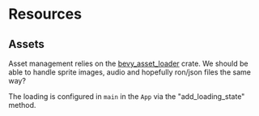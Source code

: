 # Resources

## Assets

Asset management relies on the [bevy_asset_loader](https://crates.io/crates/bevy_asset_loader) crate. We should be able to handle sprite images, audio and hopefully ron/json files the same way?

The loading is configured in `main` in the `App` via the "add_loading_state" method.
